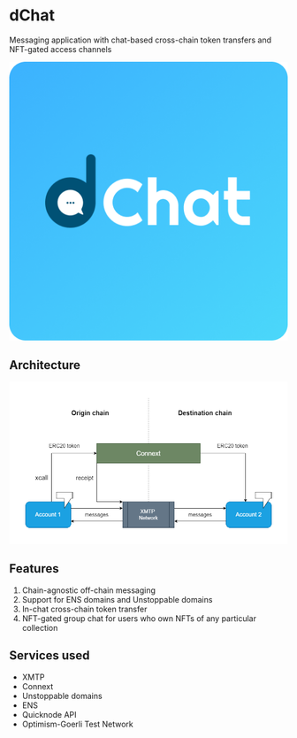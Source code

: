 # dChat

Messaging application with chat-based cross-chain token transfers and NFT-gated access channels

<p align="center">
  <img src="./packages/next-app/public/logo1.png"/>
</p>

## Architecture

<p align="center">
  <img src="./flow-diagram.png"/>
</p>


## Features

1. Chain-agnostic off-chain messaging
2. Support for ENS domains and Unstoppable domains
3. In-chat cross-chain token transfer
4. NFT-gated group chat for users who own NFTs of any particular collection


## Services used

- XMTP
- Connext
- Unstoppable domains
- ENS
- Quicknode API
- Optimism-Goerli Test Network

